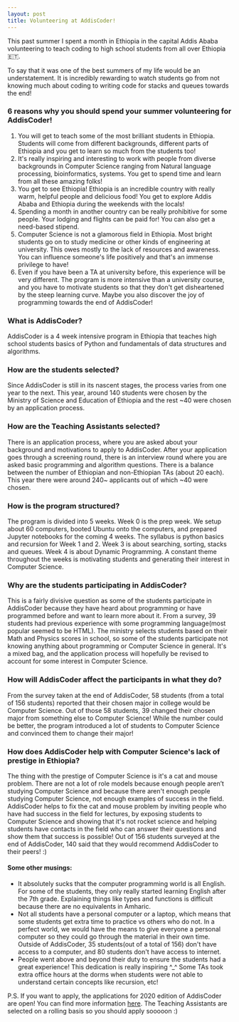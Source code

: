 ```yaml
---
layout: post
title: Volunteering at AddisCoder!
---
```


This past summer I spent a month in Ethiopia in the capital Addis Ababa volunteering to teach coding to high school students from all over Ethiopia 🇪🇹.

To say that it was one of the best summers of my life would be an understatement. It is incredibly rewarding to watch students go from not knowing much about coding to writing code for stacks and queues towards the end!

### 6 reasons why you should spend your summer volunteering for AddisCoder!
1. You will get to teach some of the most brilliant students in Ethiopia. Students will come from different backgrounds, different parts of Ethiopia and you get to learn so much from the students too!
2. It's really inspiring and interesting to work with people from diverse backgrounds in Computer Science ranging from Natural language processing, bioinformatics, systems. You get to spend time and learn from all these amazing folks!
3. You get to see Ethiopia! Ethiopia is an incredible country with really warm, helpful people and delicious food! You get to explore Addis Ababa and Ethiopia during the weekends with the locals!
4. Spending a month in another country can be really prohibitive for some people. Your lodging and flights can be paid for! You can also get a need-based stipend.
5. Computer Science is not a glamorous field in Ethiopia. Most bright students go on to study medicine or other kinds of engineering at university. This owes mostly to the lack of resources and awareness. You can influence someone's life positively and that's an immense privilege to have!
6. Even if you have been a TA at university before, this experience will be very different. The program is more intensive than a university course, and you have to motivate students so that they don't get disheartened by the steep learning curve. Maybe you also discover the joy of programming towards the end of AddisCoder!

### What is AddisCoder?
AddisCoder is a 4 week intensive program in Ethiopia that teaches high school students basics of Python and fundamentals of data structures and algorithms.

### How are the students selected?
Since AddisCoder is still in its nascent stages, the process varies from one year to the next. This year, around 140 students were chosen by the Ministry of Science and Education of Ethiopia and the rest ~40 were chosen by an application process.

### How are the Teaching Assistants selected?
There is an application process, where you are asked about your background and motivations to apply to AddisCoder. After your application goes through a screening round, there is an interview round where you are asked basic programming and algorithm questions.
There is a balance between the number of Ethiopian and non-Ethiopian TAs (about 20 each). This year there were around 240~ applicants out of which ~40 were chosen.

### How is the program structured?
The program is divided into 5 weeks.
Week 0 is the prep week. We setup about 60 computers, booted Ubuntu onto the computers, and prepared Jupyter notebooks for the coming 4 weeks. The syllabus is python basics and recursion for Week 1 and 2. Week 3 is about searching, sorting, stacks and queues. Week 4 is about Dynamic Programming.
A constant theme throughout the weeks is motivating students and generating their interest in Computer Science.

### Why are the students participating in AddisCoder?
This is a fairly divisive question as some of the students participate in AddisCoder because they have heard about programming or have programmed before and want to learn more about it. From a survey, 39 students had previous experience with some programming language(most popular seemed to be HTML). The ministry selects students based on their Math and Physics scores in school, so some of the students participate not knowing anything about programming or Computer Science in general. It's a mixed bag, and the application process will hopefully be revised to account for some interest in Computer Science.

### How will AddisCoder affect the participants in what they do?
From the survey taken at the end of AddisCoder, 58 students (from a total of 156 students) reported that their chosen major in college would be Computer Science. Out of those 58 students, 39 changed their chosen major from something else to Computer Science! While the number could be better, the program introduced a lot of students to Computer Science and convinced them to change their major!

### How does AddisCoder help with Computer Science's lack of prestige in Ethiopia?
The thing with the prestige of Computer Science is it's a cat and mouse problem. There are not a lot of role models because enough people aren’t studying Computer Science and because there aren't enough people studying Computer Science, not enough examples of success in the field. AddisCoder helps to fix the cat and mouse problem by inviting people who have had success in the field for lectures, by exposing students to Computer Science and showing that it's not rocket science and helping students have contacts in the field who can answer their questions and show them that success is possible!
Out of 156 students surveyed at the end of AddisCoder, 140 said that they would recommend AddisCoder to their peers! :)

#### Some other musings:
- It absolutely sucks that the computer programming world is all English. For some of the students, they only really started learning English after the 7th grade. Explaining things like types and functions is difficult because there are no equivalents in Amharic.
- Not all students have a personal computer or a laptop, which means that some students get extra time to practice vs others who do not. In a perfect world, we would have the means to give everyone a personal computer so they could go through the material in their own time. Outside of AddisCoder, 35 students(out of a total of 156) don't have access to a computer, and 80 students don't have access to internet.
- People went above and beyond their duty to ensure the students had a great experience! This dedication is really inspiring ^_^ Some TAs took extra office hours at the dorms when students were not able to understand certain concepts like recursion, etc!

P.S. If you want to apply, the applications for 2020 edition of AddisCoder are open! You can find more information [here](https://www.addiscoder.com/#apply). The Teaching Assistants are selected on a rolling basis so you should apply sooooon :)

